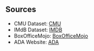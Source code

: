 

## Sources

- CMU Dataset: [CMU](http://www.cs.cmu.edu/~ark/personas/)
- IMdB Dataset: [IMDB](https://developer.imdb.com/non-commercial-datasets/)
- BoxOfficeMojo: [BoxOfficeMojo](https://www.boxofficemojo.com/?ref_=bo_nb_tt_mojologo)
- ADA Website: [ADA](https://ada.epfl.ch)
